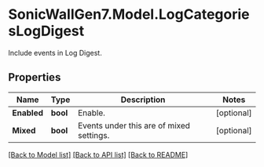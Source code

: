 # SonicWallGen7.Model.LogCategoriesLogDigest
Include events in Log Digest.

## Properties

Name | Type | Description | Notes
------------ | ------------- | ------------- | -------------
**Enabled** | **bool** | Enable. | [optional] 
**Mixed** | **bool** | Events under this are of mixed settings. | [optional] 

[[Back to Model list]](../README.md#documentation-for-models) [[Back to API list]](../README.md#documentation-for-api-endpoints) [[Back to README]](../README.md)

